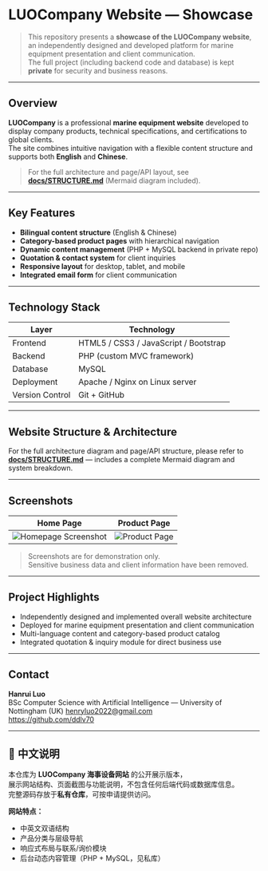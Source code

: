 # LUOCompany Website — Showcase

> This repository presents a **showcase of the LUOCompany website**,  
> an independently designed and developed platform for marine equipment presentation and client communication.  
> The full project (including backend code and database) is kept **private** for security and business reasons.

---

## Overview

**LUOCompany** is a professional **marine equipment website** developed to display company products,
technical specifications, and certifications to global clients.  
The site combines intuitive navigation with a flexible content structure and supports both **English** and **Chinese**.

> For the full architecture and page/API layout, see **[docs/STRUCTURE.md](docs/STRUCTURE.md)** (Mermaid diagram included).

---

## Key Features

- **Bilingual content structure** (English & Chinese)  
- **Category-based product pages** with hierarchical navigation  
- **Dynamic content management** (PHP + MySQL backend in private repo)  
- **Quotation & contact system** for client inquiries  
- **Responsive layout** for desktop, tablet, and mobile  
- **Integrated email form** for client communication

---

## Technology Stack

| Layer | Technology |
|------|------------|
| Frontend | HTML5 / CSS3 / JavaScript / Bootstrap |
| Backend | PHP (custom MVC framework) |
| Database | MySQL |
| Deployment | Apache / Nginx on Linux server |
| Version Control | Git + GitHub |

---

## Website Structure & Architecture

For the full architecture diagram and page/API structure, please refer to  
**[docs/STRUCTURE.md](docs/STRUCTURE.md)** — includes a complete Mermaid diagram and system breakdown.




---

## Screenshots

| Home Page | Product Page |
|-----------|--------------|
| ![Homepage Screenshot](docs/homepage-screenshot.png) | ![Product Page](docs/product-page.png) |

> Screenshots are for demonstration only.  
> Sensitive business data and client information have been removed.

---

## Project Highlights

- Independently designed and implemented overall website architecture  
- Deployed for marine equipment presentation and client communication  
- Multi-language content and category-based product catalog  
- Integrated quotation & inquiry module for direct business use

---

## Contact

**Hanrui Luo**  
BSc Computer Science with Artificial Intelligence — University of Nottingham (UK)   henryluo2022@gmail.com  
https://github.com/ddlv70

---

## 📘 中文说明

本仓库为 **LUOCompany 海事设备网站** 的公开展示版本，  
展示网站结构、页面截图与功能说明，不包含任何后端代码或数据库信息。  
完整源码存放于**私有仓库**，可按申请提供访问。

**网站特点：**
- 中英文双语结构  
- 产品分类与层级导航  
- 响应式布局与联系/询价模块  
- 后台动态内容管理（PHP + MySQL，见私库）
